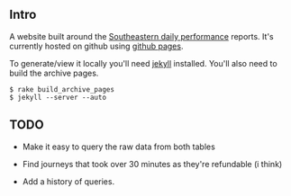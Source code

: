 ## Intro

A website built around the [Southeastern daily performance](http://www.southeasternrailway.co.uk/your-journey/daily-performance/) reports.  It's currently hosted on github using [github pages](http://pages.github.com/).

To generate/view it locally you'll need [jekyll](https://github.com/mojombo/jekyll) installed.  You'll also need to build the archive pages.

    $ rake build_archive_pages
    $ jekyll --server --auto

## TODO

* Make it easy to query the raw data from both tables
* Find journeys that took over 30 minutes as they're refundable (i think)

* Add a history of queries.